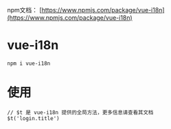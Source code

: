 npm文档： [https://www.npmjs.com/package/vue-i18n](https://www.npmjs.com/package/vue-i18n)



# vue-i18n

```
npm i vue-i18n
```


# 使用

```
// $t 是 vue-i18n 提供的全局方法，更多信息请查看其文档
$t('login.title')
```
